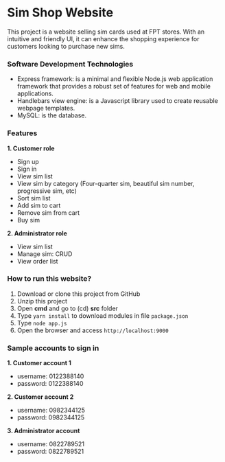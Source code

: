 # Sim Shop Website
This project is a website selling sim cards used at FPT stores. With an intuitive and friendly UI, it can enhance the shopping experience for customers looking to purchase new sims.

### Software Development Technologies
- Express framework: is a minimal and flexible Node.js web application framework that provides a robust set of features for web and mobile applications.
- Handlebars view engine: is a Javascript library used to create reusable webpage templates.
- MySQL: is the database.

### Features
**1. Customer role**
- Sign up
- Sign in
- View sim list
- View sim by category (Four-quarter sim, beautiful sim number, progressive sim, etc)
- Sort sim list
- Add sim to cart
- Remove sim from cart 
- Buy sim
  
**2. Administrator role**
- View sim list
- Manage sim: CRUD
- View order list

### How to run this website?
1. Download or clone this project from GitHub
2. Unzip this project
3. Open **cmd** and go to (cd) **src** folder 
4. Type `yarn install` to download modules in file `package.json`
5. Type `node app.js`
6. Open the browser and access `http://localhost:9000`

### Sample accounts to sign in
**1. Customer account 1**
- username: 0122388140
- password: 0122388140

**2. Customer account 2**
- username: 0982344125
- password: 0982344125
  
**3. Administrator account**
- username: 0822789521
- password: 0822789521
